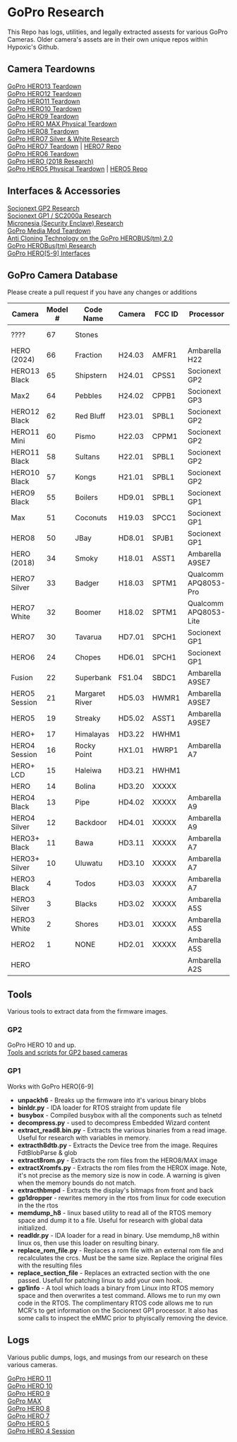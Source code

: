 # GoPro Research

This Repo has logs, utilities, and legally extracted assests for various GoPro Cameras. Older camera's assets are in their own unique repos within Hypoxic's Github.

## Camera Teardowns 
[GoPro HERO13 Teardown](https://gethypoxic.com/blogs/technical/gopro-hero13-black-teardown)   
[GoPro HERO12 Teardown](https://gethypoxic.com/blogs/technical/gopro-hero12-teardown-gopro-max2-sneak-peak)   
[GoPro HERO11 Teardown](https://gethypoxic.com/blogs/technical/gopro-hero11-teardown)   
[GoPro HERO10 Teardown](https://gethypoxic.com/blogs/technical/gopro-hero10-teardown)   
[GoPro HERO9 Teardown](https://gethypoxic.com/blogs/technical/gopro-hero9-teardown)   
[GoPro HERO MAX Physical Teardown](https://gethypoxic.com/blogs/technical/gopro-max-teardown)  
[GoPro HERO8 Teardown](https://gethypoxic.com/blogs/technical/gopro-hero8-teardown)    
[GoPro HERO7 Silver & White Research](https://gethypoxic.com/blogs/technical/gopro-hero7-silver-gopro-hero7-white-research)  
[GoPro HERO7 Teardown](https://gethypoxic.com/blogs/technical/gopro-hero7-teardown) | [HERO7 Repo](https://github.com/hypoxic/gopro-HERO7)  
[GoPro HERO6 Teardown](https://gethypoxic.com/blogs/technical/gopro-hero6-teardown-preliminary)  
[GoPro HERO (2018 Research)](https://gethypoxic.com/blogs/technical/latest-gopro-hero-is-actually-a-gopro-hero5)  
[GoPro HERO5 Physical Teardown](https://gethypoxic.com/blogs/technical/gopro-hero5-tear-down-and-software-study) | [HERO5 Repo](https://github.com/hypoxic/hero5)

## Interfaces & Accessories
[Socionext GP2 Research](https://gethypoxic.com/blogs/technical/socionext-gopro-gp2-research)   
[Socionext GP1 / SC2000a Research](https://gethypoxic.com/blogs/technical/socionext-gp1-sc2000a-study)   
[Micronesia (Security Enclave) Research](https://gethypoxic.com/blogs/technical/a-practical-guide-for-cracking-aes-128-encrypted-firmware-updates)  
[GoPro Media Mod Teardown](https://gethypoxic.com/blogs/technical/gopro-media-mod-teardown)   
[Anti Cloning Technology on the GoPro HEROBUS(tm) 2.0](https://gethypoxic.com/blogs/technical/anti-cloning-technology-on-the-gopro-herobus-2-0?_pos=2&_sid=d65b56eb9&_ss=r)  
[GoPro HEROBus(tm) Research](https://gethypoxic.com/blogs/technical/gopro-herobus-for-gopro-hero5)  
[GoPro HERO\[5-9\] Interfaces](https://gethypoxic.com/blogs/technical/gopro-hero5-interfaces)  

## GoPro Camera Database
Please create a pull request if you have any changes or additions

|Camera       |Model #|Code Name     |Camera|FCC ID|Processor   |Sensor       |Wifi/BT |Notes |
|-------------|-------|--------------|------|------|------------|-------------|--------|--|
|????         |67     |Stones        |      |      |            |             |        |Might be transcoder  |
|HERO (2024)  |66     |Fraction      |H24.03|AMFR1 |Ambarella H22|Sony IMX688? |BCM43456|Chicony Whitelabelled |
|HERO13 Black |65     |Shipstern     |H24.01|CPSS1 |Socionext GP2|Sony IMX677L |BCM4381 |  |
|Max2         |64     |Pebbles       |H24.02|CPPB1 |Socionext GP3|Sony IMX677L |BCM4362 |  |
|HERO12 Black |62     |Red Bluff     |H23.01|SPBL1 |Socionext GP2 |Sony IMX677L |QCA9377 |  |
|HERO11 Mini  |60     |Pismo         |H22.03|CPPM1 |Socionext GP2|Sony IMX677L |QCA9377 |  |
|HERO11 Black |58     |Sultans       |H22.01|SPBL1 |Socionext GP2|Sony IMX677L |QCA9377 |  |
|HERO10 Black |57     |Kongs         |H21.01|SPBL1 |Socionext GP2|Sony IMX677  |QCA9377 |  |
|HERO9 Black  |55     |Boilers       |HD9.01|SPBL1 |Socionext GP1|Sony IMX677  |QCA9377 |  |
|Max          |51     |Coconuts      |H19.03|SPCC1 |Socionext GP1|Sony IMX577  |QCA9377 |  |
|HERO8        |50     |JBay          |HD8.01|SPJB1 |Socionext GP1|Sony IMX277  |QCA9377 |  |
|HERO (2018)  |34     |Smoky         |H18.01|ASST1 |Ambarella A9SE7|Sony IMX117  |QCA9377 |  |
|HERO7 Silver |33     |Badger        |H18.03|SPTM1 |Qualcomm APQ8053-Pro |Sony IMX458  |        |  |
|HERO7 White  |32     |Boomer        |H18.02|SPTM1 |Qualcomm APQ8053-Lite|Sony IMX458  |        |  |
|HERO7        |30     |Tavarua       |HD7.01|SPCH1 |Socionext GP1|Sony IMX277  |QCA9377 |  |
|HERO6        |24     |Chopes        |HD6.01|SPCH1 |Socionext GP1|Sony IMX277  |QCA9377 |  |
|Fusion       |22     |Superbank     |FS1.04|SBDC1 |Ambarella A9SE7|             |QCA9377 |  |
|HERO5 Session|21     |Margaret River|HD5.03|HWMR1 |Ambarella A9SE7|Sony IMX117  |QCA9377 |  |
|HERO5        |19     |Streaky       |HD5.02|ASST1 |Ambarella A9SE7|Sony IMX117  |QCA9377 |  |
|HERO+        |17     |Himalayas     |HD3.22|HWHM1 |            |             |        |  |
|HERO4 Session|16     |Rocky Point   |HX1.01|HWRP1 |Ambarella A7|Sony IMX117  |QCA6134X|  |
|HERO+ LCD    |15     |Haleiwa       |HD3.21|HWHM1 |            |             |        |  |
|HERO         |14     |Bolina        |HD3.20|XXXXX |            |             |        |  |
|HERO4 Black  |13     |Pipe          |HD4.02|XXXXX |Ambarella A9|Sony IMX117  |QCA6134X|  |
|HERO4 Silver |12     |Backdoor      |HD4.01|XXXXX |Ambarella A9|Sony IMX117  |QCA6134X|  |
|HERO3+ Black |11     |Bawa          |HD3.11|XXXXX |Ambarella A7|Sony IMX117  |        |  |
|HERO3+ Silver|10     |Uluwatu       |HD3.10|XXXXX |Ambarella A7|             |        |  |
|HERO3 Black  |4      |Todos         |HD3.03|XXXXX |Ambarella A7|Sony IMX117  |        |  |
|HERO3 Silver |3      |Blacks        |HD3.02|XXXXX |Ambarella A5S|MY9F002      |        |  |
|HERO3 White  |2      |Shores        |HD3.01|XXXXX |Ambarella A5S|MT9P001      |        |  |
|HERO2        |1      |NONE          |HD2.01|XXXXX |Ambarella A5S|MY9F002      |        |  |
|HERO         |       |              |      |      |Ambarella A2S|MT9P006I12STC|        |  |

## Tools 
Various tools to extract data from the firmware images. 

### GP2
GoPro HERO 10 and up.  
[Tools and scripts for GP2 based cameras](tools/GP2/readme.md)

### GP1
Works with GoPro HERO\[6-9\]
*   **unpackh6** - Breaks up the firmware into it's various binary blobs
*   **binldr.py** - IDA loader for RTOS straight from update file
*   **busybox** - Compiled busybox with all the components such as telnetd 
*   **decompress.py** - used to decompress Embedded Wizard content
*   **extract_read8.bin.py** - Extracts the various binaries from a read image. Useful for research with variables in memory. 
*   **extracth8dtb.py** - Extracts the Device tree from the image. Requires FdtBlobParse & glob
*   **extract8rom.py** - Extracts the rom files from the HERO8/MAX image
*   **extractXromfs.py** - Extracts the rom files from the HEROX image. Note, it's not precise as the memory size is now in code. A warning is given when the memory bounds do not match. 
*   **extracthbmpd** - Extracts the display's bitmaps from front and back
*   **gp1dropper** - rewrites memory in the rtos from linux for code execution in the the rtos
*   **memdump_h8** - linux based utility to read all of the RTOS memory space and dump it to a file. Useful for research with global data initialized. 
*   **readldr.py** - IDA loader for a read in binary. Use memdump_h8 within linux os, then use this loader on resulting binary.
*   **replace_rom_file.py** - Replaces a rom file with an external rom file and recalculates the crcs. Must be the same size. Replace the original files with the resulting files
*   **replace_section_file** - Replaces an extracted section with the one passed. Usefull for patching linux to add your own hook. 
*   **gp1info** - A tool which loads a binary from Linux into RTOS memory space and then overwrites a test command. Allows me to run my own code in the RTOS. 
The complimentary RTOS code allows me to run MCR's to get information on the Socionext GP1 processor. It also has some calls to inspect the eMMC prior to phyiscally removing the device. 

## Logs
Various public dumps, logs, and musings from our research on these various cameras.   

[GoPro HERO 11](https://github.com/hypoxic/GoPro-Research/tree/master/GoPro%20HERO11)  
[GoPro HERO 10](https://github.com/hypoxic/GoPro-Research/tree/master/GoPro%20HERO10)  
[GoPro HERO 9](https://github.com/hypoxic/GoPro-Research/tree/master/Gopro%20HERO9)  
[GoPro MAX](https://github.com/hypoxic/GoPro-Research/tree/master/GoPro_Max)   
[GoPro HERO 8](https://github.com/hypoxic/GoPro-Research/tree/master/GoPro%20HERO8)  
[GoPro HERO 7](https://github.com/hypoxic/gopro-HERO7)   
[GoPro HERO 5](https://github.com/hypoxic/hero5)   
[GoPro HERO 4 Session](https://github.com/hypoxic/hero4-session)  

